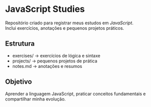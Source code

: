 # JavaScript Studies

Repositório criado para registrar meus estudos em *JavaScript*.  
Inclui exercícios, anotações e pequenos projetos práticos.

## Estrutura
- exercises/ → exercícios de lógica e sintaxe  
- projects/ → pequenos projetos de prática  
- notes.md → anotações e resumos  

## Objetivo
Aprender a linguagem JavaScript, praticar conceitos fundamentais e compartilhar minha evolução.
